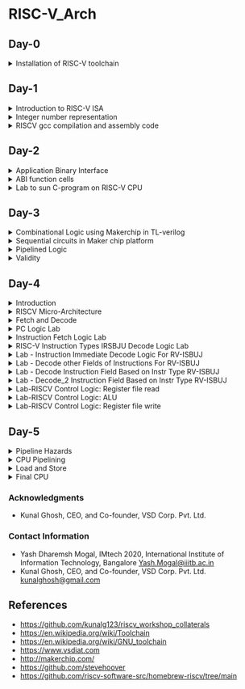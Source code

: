 # RISC-V_Arch

## Day-0
<details> 
<summary>Installation of RISC-V toolchain</summary>

<br />

**Follow below given steps to install RISC-V toolchain :**

<br />

```bash
git clone https://github.com/kunalg123/riscv_workshop_collaterals.git
cd riscv_workshop_collaterals
chmod +x run.sh
./run.sh

```

<br />

 Upon running it, if you get make error, ignore that and type the following commands :

<br />

 ```bash

cd ~/riscv_toolchain/iverilog/
git checkout --track -b v10-branch origin/v10-branch
git pull 
chmod 777 autoconf.sh 
./autoconf.sh 
./configure 
make
sudo make install

```

<br />

- To set the PATH variable in .bashrc

<br />

```bash
source .bashrc
gedit .bashrc
#Instead of **nsaisampath** put your **username**
export PATH="/home/nsaisampath/riscv_toolchain/riscv64-unknown-elf-gcc-8.3.0-2019.08.0-x86_64-linux-ubuntu14/bin:$PATH" #Type at last line # save and close the bashrc and type
source .bashrc

```

<br />

![Screenshot from 2023-08-20 12-13-48](https://github.com/Y09mogal/RISC-V_Arch/assets/79003694/a733c2e0-84c2-4bb9-9ba1-da228885ac68)

<br />

</details>

## Day-1
<details>
<summary> Introduction to RISC-V ISA </summary>

<br />

RISC-V (or Reduced Instruction Set Architecture Computer) is an open-source instruction set architecture (ISA) that is used to design custom processors for a wide range of end applications. The flow of this architecture is as follows: There is a system software block that consists of an operating system, a compiler, and an assembler, and the flow is as follows: Operating systems that handle IO activities, memory allocation, and low-level synthesis functions. The compiler transforms C, C++, and Java into instructions, which are subsequently assembled into binary data that hardware can understand. A diagram to understand the same is given below:

<br />

![intro-vsd-iat-riscv](https://github.com/Y09mogal/RISC-V_Arch/assets/79003694/63fe5715-3fa3-46c9-8f36-cbe91c5061f3)

<br />

</details>

<details>
<summary> Integer number representation </summary>
<br />
 
**64-bit unsigned number system**

<br />


A significant concept used in most computer science and digital systems is the 64-bit number system for unsigned numbers. It is an essential component of current computing architectures and is critical in representing and processing numerical data. This number system is based on the binary (base-2) numeral system, which employs only two symbols to represent all numbers, commonly 0 and 1. Each number in a 64-bit number system is made up of 64 binary digits, which are frequently referred to as "bits." The range of values that can be represented is determined by the number of bits. The range of potential values for an unsigned number on a 64-bit machine (RISC-V doubleword) is 0 to 2^64 - 1.

<br />

![64-bit-unsigned](https://github.com/Y09mogal/RISC-V_Arch/assets/79003694/f018541d-b55a-4081-8138-80da16435a29)

<br />

![Screenshot from 2023-08-21 02-07-00](https://github.com/Y09mogal/RISC-V_Arch/assets/79003694/b145dc60-e1a4-40e1-9be5-0dc914f5b613)

<br />

![img](https://github.com/Y09mogal/RISC-V_Arch/assets/79003694/43dc44b5-a1d4-44d4-81a5-fcafafd978e3)

<br />

**64-bit signed number system**

<br />

Another significant component that makes up computer science and digital systems is the 64-bit signed number system. It is a 64-bit unsigned number system extension that enables the representation of both positive and negative integers using binary digits. The leftmost bit (most significant bit) is utilized as the sign bit in this system, defining whether the integer is positive or negative. The remaining 63 bits represent the number's magnitude.

<br />

![64-bit-signed](https://github.com/Y09mogal/RISC-V_Arch/assets/79003694/760102cd-9a70-4110-a252-b4d8b48049d5)

<br />

</details>

<details>
<summary> RISCV gcc compilation and assembly code </summary>

<br />

Use the following command to compile the c code through riscv compiler:

<br />

```bash
riscv64-unknown-elf-gcc -O1 -mabi=lp64 -march=rv64i -o 1ton.o 1ton.c
```


<br />

![Screenshot from 2023-08-20 13-11-21](https://github.com/Y09mogal/RISC-V_Arch/assets/79003694/2d1d1300-d055-4bd7-b5f5-414a5cdc94cf)

<br />

![Screenshot from 2023-08-21 01-54-09](https://github.com/Y09mogal/RISC-V_Arch/assets/79003694/43e2ecd5-4496-4748-8cf3-6c8a66a4c33d)

<br />

![Screenshot from 2023-08-20 18-52-52](https://github.com/Y09mogal/RISC-V_Arch/assets/79003694/340a47d5-4a72-41ba-ab17-4779ce1c012e)

<br />

![Screenshot from 2023-08-20 19-06-26](https://github.com/Y09mogal/RISC-V_Arch/assets/79003694/b36a1cde-6d28-4c29-b12b-de864dce2182)

<br />

![Screenshot from 2023-08-20 19-08-21](https://github.com/Y09mogal/RISC-V_Arch/assets/79003694/9877d586-574e-4daa-8902-63f70a479e5c)

<br />


The given below command is used to observe the result:

<br />

```bash
riscv64-unknown-elf-objdump -d 1ton.o
```

<br />

Get the output file using the spike.  
The command to get the object output is given below:

<br />

```bash
spike pk 1ton.o
```

<br />


<br />

To debug the output, use the following command: 

<br />

```bash
spike -d pk 1ton.o
```

<>br /

Then, use the following command to observe file and memory locations :  

<br />

```bash
until pc 0 100b0
reg 0 a1
```

<br />

![Screenshot from 2023-08-21 01-50-52](https://github.com/Y09mogal/RISC-V_Arch/assets/79003694/28ea2f69-33f9-4294-b374-313e6e2360a5)

<br />

Below is the architecture

<br />

![arch-riscv](https://github.com/Y09mogal/RISC-V_Arch/assets/79003694/1b0427e6-cdb1-4d47-a757-db3d9075f136)

<br />

</details>

## Day-2
<details>
<summary> Application Binary Interface </summary>

<br />

**Introduction**

<br />

An Application Binary Interface (ABI) connects two binary program modules. Often, one of these modules is a library or an operating system facility, and the other is a user-run program. An ABI specifies how to access data structures or computational procedures in machine code, which is a low-level, hardware-dependent format. An API (Application Programming Interface), on the other hand, defines this access in source code, which is a relatively high-level, hardware-independent, and typically human-readable format. The calling convention, which governs how data is delivered as input to or read as output from computational procedures, is a frequent element of an ABI.

<br />

![ABI](https://github.com/Y09mogal/RISC-V_Arch/assets/79003694/711643c8-7dec-4e01-a0da-0dd33866812d)

<br />

<br />

![ABI-1](https://github.com/Y09mogal/RISC-V_Arch/assets/79003694/e4bdddf8-7619-4e6e-9877-4a6d9c3ea4d1)

<br />

Memory allocation for double words often entails reserving contiguous blocks of memory in a computer's RAM (Random Access Memory) to store data that is twice the size of a regular word, which on many computer architectures is often 32 bits or 4 bytes. Double words are usually 64 bits or 8 bytes long. This method is essential in computer programming because it enables the efficient storing and handling of larger data structures and numeric values, such as long integers or floating-point numbers with better precision. When allocating memory for double words, appropriate alignment is critical to guarantee that the memory addresses are consistent with the system's architecture, as misaligned memory access might result in performance penalties or even program crashes.

<br />

![ABI-2](https://github.com/Y09mogal/RISC-V_Arch/assets/79003694/df567f6a-7cd6-4b28-a9b7-cdb38e1daf23)

<br />

Single register load and store instructions can move a 32-bit word, a 16-bit halfword, or an 8-bit byte between memory and a register. Loads of bytes and halfwords can be zero or sign extended as they are loaded.

<br />

There are three basic addressing modes for load and store instructions:
- Offset
- Pre-indexed
- Post-indexed

<br />

An instantaneous offset or offset depending on a register is added or subtracted from a base register to create the address. Shift operations can also be used to scale register-based offsets. The result of the offset computation is updated in the base register in pre-indexed and post-indexed addressing modes.

<br />

![ABI-3](https://github.com/Y09mogal/RISC-V_Arch/assets/79003694/f74f0ba3-7e34-4a65-ae2f-8df350815896)

<br />

<br />

![ABI-4](https://github.com/Y09mogal/RISC-V_Arch/assets/79003694/0b21601d-2496-4602-994c-2ad745d58efe)

<br />

<br />

![ABI-5](https://github.com/Y09mogal/RISC-V_Arch/assets/79003694/d6cf8d94-186a-4a86-9670-dd6bacf2f97c)

<br />

</details>

<details>
<summary> ABI function cells </summary>

<br />

![Screenshot from 2023-08-21 02-46-42](https://github.com/Y09mogal/RISC-V_Arch/assets/79003694/559ab795-e535-4bd9-9c83-07d13843b8e5)

<br />

![Screenshot from 2023-08-21 02-46-13](https://github.com/Y09mogal/RISC-V_Arch/assets/79003694/d9eae506-a822-4982-b7b2-fb71a6d0d890)


<br />

Below is the custom file: 

<br />

![Screenshot from 2023-08-21 02-48-36](https://github.com/Y09mogal/RISC-V_Arch/assets/79003694/2c7239d0-839c-4caf-87df-033dd44cdc88)


<br />

Below is the objdump:

<br />

![Screenshot from 2023-08-21 02-51-35](https://github.com/Y09mogal/RISC-V_Arch/assets/79003694/ae3376ff-6b5d-4314-9b8e-68962c0b1e08)

<br />

Below is using spike command: 

<br />

![Screenshot from 2023-08-21 02-54-06](https://github.com/Y09mogal/RISC-V_Arch/assets/79003694/8a3cdfe7-2535-4dd2-81fa-622445bd77ba)


<br />


<br />

Below is the conclusion: 

<br />

![ABI-example](https://github.com/Y09mogal/RISC-V_Arch/assets/79003694/94900dff-bf8c-4ff2-b3b5-77ace399385a)

<br />

</details>

<details>
<summary>Lab to sun C-program on RISC-V CPU</summary>

<br />

![lab2-d2](https://github.com/Y09mogal/RISC-V_Arch/assets/79003694/fde75ef3-484b-4d26-87cf-ff5a600e0fdd)

<br />

We have RISCV CPU program code here, via which we send the HEX format file of a C program to see the output of the given code.


<br />

```bash
chmod 777 rv32im.sh
./rv32im.sh 
```

<br />

![Screenshot from 2023-08-22 19-11-39](https://github.com/Y09mogal/RISC-V_Arch/assets/79003694/4b5dca80-c9cb-4e6d-a6d6-f3ba346ba0d7)

<br />

![Screenshot from 2023-08-22 18-57-00](https://github.com/Y09mogal/RISC-V_Arch/assets/79003694/ee7a53fe-b4ed-4e2c-8afb-4cacb53d7703)

<br />

Input hex file to sent through verilog code:

<br />

**firmware.hex:**

<br />

![Screenshot from 2023-08-22 19-15-33](https://github.com/Y09mogal/RISC-V_Arch/assets/79003694/7e1b6007-1b61-48f1-b09a-b6e42f882387)

<br />

**firmware32.hex:**

<br />

![Screenshot from 2023-08-22 19-15-59](https://github.com/Y09mogal/RISC-V_Arch/assets/79003694/8d0073d5-3638-44c9-8f8b-aaad5f233baf)

<br />


 
</details>

## Day-3

<details>

<summary> Combinational Logic using Makerchip in TL-verilog </summary>

<br />

Makerchip platform is a cloud based web application that takes design input in form of TL-verilog code and provides logical diagram & waveform as output without any testbench provided externally.
This section describes about TL-verilog and Makerchip platform & its examples.

<br />

**Logic gates representation and their truth tables**

<br />

![lgr_tt](https://github.com/Y09mogal/RISC-V_Arch/assets/79003694/2530d328-b160-46b8-b1f3-bfd9d9cf410a)

<br />

**Example of Full Adder Circuit**

<br />

![fa_ckt](https://github.com/Y09mogal/RISC-V_Arch/assets/79003694/09770c88-e25d-4925-9593-e7d27d729799)

<br />

**Boolean Operators Representation**


<br />

![Bool_opr_Representation](https://github.com/Y09mogal/RISC-V_Arch/assets/79003694/b300789a-6286-4650-a6f3-575fc1fa3f60)

<br />


**Combinational Logic Examples in Makerchip IDE**

<br />

Adder:


<br />

![adder](https://github.com/Y09mogal/RISC-V_Arch/assets/79003694/ff03d332-b7bc-4c4a-af8d-1582fcbb3d68)

<br />


Multiplexer:


<br />

![mux](https://github.com/Y09mogal/RISC-V_Arch/assets/79003694/322f9d06-002a-4439-be53-9604063ac775)

<br />

Ripple Carry:

<br />

![ripple_carry_adder](https://github.com/Y09mogal/RISC-V_Arch/assets/79003694/d70fe5d4-de05-4a4e-bdeb-aec0c072609d)

<br />

 
</details>

<details>

<summary>Sequential circuits in Maker chip platform</summary>

<br />

**Free Counter**

<br />

![maker_chip_counter](https://github.com/Y09mogal/RISC-V_Arch/assets/79003694/6ad26aba-dcd4-4fc4-a658-d58600a58b20)

<br />


Here's a sequential calculator that remembers previous calculations for the next one.

<br />

![maker_chip_calc2](https://github.com/Y09mogal/RISC-V_Arch/assets/79003694/4fade9ce-57ec-4854-bfbf-08095fc8510a)

<br />


 
</details>

<details>

<summary>Pipelined Logic</summary>

<br />

We take pythagorean example from platform and execute it to understand its flow. We compile and observe the output on different windows as shown below.

<br />

![maker_chip_counter](https://github.com/Y09mogal/RISC-V_Arch/assets/79003694/e0c1659e-24a2-4ebd-812d-a8e274ecabd0)

<br />

Pipeline refers to executing in stages. We can divide entire calculation into several stages to have clock frequency unchanged. This is done in TL-verilog by putting @1, @2 before that stage instruction. 

<br />

![maker_chip_calc2](https://github.com/Y09mogal/RISC-V_Arch/assets/79003694/46ed35a3-29fa-4ab9-a694-7c0a226b6946)

<br />

Below is Counter and Calculator in pipeline:  

<br />

![Counter_Calc](https://github.com/Y09mogal/RISC-V_Arch/assets/79003694/cfbd9bc5-4c96-4992-a7b0-74bcc1373a77)

<br />

Below shown cyclic calculator diagram:  

<br />

![Cyclic_cCalc](https://github.com/Y09mogal/RISC-V_Arch/assets/79003694/2b251a13-457d-4d69-a2db-583d469c3af3)

<br />

Below is makerchip implementation of counter calculator:  

<br />

![CC](https://github.com/Y09mogal/RISC-V_Arch/assets/79003694/06d8fe68-44d8-4825-b6d7-cbe835a15ad6)

<br />

Below is makerchip implementation of two cycle calculator: 

<br />

![2cycle_calc](https://github.com/Y09mogal/RISC-V_Arch/assets/79003694/9f464797-ca46-44cf-8d18-dddec9e79231)

<br />
 
</details>

<details>

<summary>Validity</summary>

<br />

**Validity**

<br />

Validity is a feature unique to TL-verilog that is not found in other RTL languages. In TL-verilog, debugging is easier, error checking is better, and clock gatig is automated. If there are numerous stages of calculation, we use validity to signal which valid output is available for the next series of computations.

<br />

**Clock gating**

<br />

Clock consumes more power in most circuits since it is created continually by the clock generator circuit. Clock gating prevents clock signals from being toggled. To perform clock gating, we apply the condition of validity.

<br />

**Distance Calculator**

<br />

Here we use pythagoras theorem to calculate distance between two points through a given path as shown.

<br />

![maker_chip_distance_calc](https://github.com/Y09mogal/RISC-V_Arch/assets/79003694/a16a2ae9-5c9e-4fbc-90eb-d716d035721a)

<br />

**Calculator with single value memory Lab**

<br />

Here we modify and design previous calculator to have single value memory and recall use for successive computations.

<br />

![maker_chip_single_mem_calc](https://github.com/Y09mogal/RISC-V_Arch/assets/79003694/b0949560-76a4-41a2-ac74-ff1d411e0c2b)

<br />

 
</details>

## Day-4

<details>

<summary>Introduction</summary>

<br />

The functional specification of a processor is referred to  the term architecture. It represents the capabilities that the programme can rely on from the hardware. Architecture does not describe how a processor is constructed. It describes what a processor is capable of. Micro-architecture, on the other hand, describes the construction and design of a processor. The number and size of caches, instruction cycle counts, pipeline length, and other parameters are defined by microarchitecture.

<br />

**Micro-Architecture**

<br />

![ma1](https://github.com/Y09mogal/RISC-V_Arch/assets/79003694/5d41b32f-5b90-4377-907d-294da360a6e6)

<br />

![ma11](https://github.com/Y09mogal/RISC-V_Arch/assets/79003694/e8c4d266-597f-4f51-b112-e55920a24199)

<br />

Makerchip implementation of the same is shown as below:

<br />

![makerchip_ma](https://github.com/Y09mogal/RISC-V_Arch/assets/79003694/3d44d74b-df01-47f4-90a6-557b33e079e1)

<br />


 
</details>

<details>
 
<summary>RISCV Micro-Architecture</summary>

<br />

### Simple RISCV Micro-architecture

Here,we implement the following basic blocks:

-Program Counter (PC)
-Imem-Rd ( Instruction Memory)
-Instruction Decoder
-Register File Read
-Arithmatic Logic Unit (ALU)
-Register File Write
-Branch


<br />

![maker_chip_micro_arch](https://github.com/Y09mogal/RISC-V_Arch/assets/79003694/0b78e14f-f773-426d-ac10-34c3e5a83b77)

<br />

### Next PC lab

Program counter stores address of next instruction.
```
$pc[31:0] = $reset ? 32'b0 : >>1$pc + 32'd4;
```

<br />

![maker_chip_next_pc](https://github.com/Y09mogal/RISC-V_Arch/assets/79003694/9e04c6ab-9c0a-4122-b584-1e19c3178ae4)

<br />


### Fetch lab
This reads instruction according to address stored in PC.

```
cpu
      @0
         $reset = *reset;
         $pc[31:0] = $reset ? 32'b0 : >>1$pc + 32'd4;
      @1 
         $imem_rd_addr[M4_IMEM_INDEX_CNT-1:0] = $pc[M4_IMEM_INDEX_CNT+1:2];
         $imem_rd_en = !$reset;
         $instr[31:0] = $imem_rd_data[31:0];
         
      ?$imem_rd_en
         @1
            $imem_rd_data[31:0] = /imem[$imem_rd_addr]$instr; 



      // Note: Because of the magic we are using for visualisation, if visualisation is enabled below,
      //       be sure to avoid having unassigned signals (which you might be using for random inputs)
      //       other than those specifically expected in the labs. You'll get strange errors for these.

   
   // Assert these to end simulation (before Makerchip cycle limit).
   *passed = *cyc_cnt > 40;
   *failed = 1'b0;
   
   // Macro instantiations for:
   //  o instruction memory
   //  o register file
   //  o data memory
   //  o CPU visualization
   |cpu
      m4+imem(@1)    // Args: (read stage)
      //m4+rf(@1, @1)  // Args: (read stage, write stage) - if equal, no register bypass is required
      //m4+dmem(@4)    // Args: (read/write stage)
      //m4+myth_fpga(@0)  // Uncomment to run on fpga

   m4+cpu_viz(@4)
```


<br />

![maker_chip_fetch](https://github.com/Y09mogal/RISC-V_Arch/assets/79003694/51f3dd9f-e110-40ee-a544-28c696abd0db)

<br />

### Decode
We decode instruction fetched from memory.
```
|cpu
      @0
         $reset = *reset;
         $pc[31:0] = $reset ? 32'b0 : >>1$pc + 32'd4;
      @1 
         $imem_rd_addr[M4_IMEM_INDEX_CNT-1:0] = $pc[M4_IMEM_INDEX_CNT+1:2];
         $imem_rd_en = !$reset;
         $instr[31:0] = $imem_rd_data[31:0];
         
      ?$imem_rd_en
         @1
            $imem_rd_data[31:0] = /imem[$imem_rd_addr]$instr; 
            
      @1
         $is_u_instr = $instr[6:2] ==? 5'b0x101;
         
         $is_s_instr = $instr[6:2] ==? 5'b0100x;
         
         $is_r_instr = $instr[6:2] ==? 5'b01011 ||
                       $instr[6:2] ==? 5'b011x0 ||
                       $instr[6:2] ==? 5'b10100;
         
         $is_j_instr = $instr[6:2] ==? 5'b11011;
         
         $is_i_instr = $instr[6:2] ==? 5'b0000x ||
                       $instr[6:2] ==? 5'b001x0 ||
                       $instr[6:2] ==? 5'b11001;
         
         $is_b_instr = $instr[6:2] ==? 5'b11000;
         
         
         $imm[31:0] = $is_i_instr ? {{21{$instr[31]}}, $instr[30:20]} :
                      $is_s_instr ? {{21{$instr[31]}}, $instr[30:25], $instr[11:7]} :
                      $is_b_instr ? {{20{$instr[31]}}, $instr[7], $instr[30:25], $instr[11:8], 1'b0} :
                      $is_u_instr ? {$instr[31:12], 12'b0} :
                      $is_j_instr ? {{12{$instr[31]}}, $instr[19:12], $instr[20], $instr[30:21], 1'b0} :
                                    32'b0;
         
         
         $rs2[4:0] = $instr[24:20];
         $rs1[4:0] = $instr[19:15];
         $rd[4:0]  = $instr[11:7];
         $opcode[6:0] = $instr[6:0];
         $func7[6:0] = $instr[31:25];
         $func3[2:0] = $instr[14:12];


      // Note: Because of the magic we are using for visualisation, if visualisation is enabled below,
      //       be sure to avoid having unassigned signals (which you might be using for random inputs)
      //       other than those specifically expected in the labs. You'll get strange errors for these.

   
   // Assert these to end simulation (before Makerchip cycle limit).
   *passed = *cyc_cnt > 40;
   *failed = 1'b0;
   
   // Macro instantiations for:
   //  o instruction memory
   //  o register file
   //  o data memory
   //  o CPU visualization
   |cpu
      m4+imem(@1)    // Args: (read stage)
      //m4+rf(@1, @1)  // Args: (read stage, write stage) - if equal, no register bypass is required
      //m4+dmem(@4)    // Args: (read/write stage)
      //m4+myth_fpga(@0)  // Uncomment to run on fpga

   m4+cpu_viz(@4) 
```


<br />

![maker_chip_decode](https://github.com/Y09mogal/RISC-V_Arch/assets/79003694/83c82594-b817-488a-af13-35ed218d94cb)

<br />

 
</details>

<details>

<summary>Fetch and Decode</summary>

<br />

The design of a processor is built on three fundamental steps: fetch, decode, and execute and  we will construct a RISC-V CPU core, the block diagram for which is shown below:

<br />

![d4-p1](https://github.com/Y09mogal/RISC-V_Arch/assets/79003694/33a28291-4709-4ff3-8dad-defb34ea83ed)

<br />

**Template for running Viz**

<br />

```bash
\m4_TLV_version 1d: tl-x.org
\SV
   // This code can be found in: https://github.com/stevehoover/RISC-V_MYTH_Workshop
   
   m4_include_lib(['https://raw.githubusercontent.com/BalaDhinesh/RISC-V_MYTH_Workshop/master/tlv_lib/risc-v_shell_lib.tlv'])

\SV
   m4_makerchip_module   // (Expanded in Nav-TLV pane.)
\TLV

   // /====================\
   // | Sum 1 to 9 Program |
   // \====================/
   //
   // Program for MYTH Workshop to test RV32I
   // Add 1,2,3,...,9 (in that order).
   //
   // Regs:
   //  r10 (a0): In: 0, Out: final sum
   //  r12 (a2): 10
   //  r13 (a3): 1..10
   //  r14 (a4): Sum
   // 
   // External to function:
   m4_asm(ADD, r10, r0, r0)             // Initialize r10 (a0) to 0.
   // Function:
   m4_asm(ADD, r14, r10, r0)            // Initialize sum register a4 with 0x0
   m4_asm(ADDI, r12, r10, 1010)         // Store count of 10 in register a2.
   m4_asm(ADD, r13, r10, r0)            // Initialize intermediate sum register a3 with 0
   // Loop:
   m4_asm(ADD, r14, r13, r14)           // Incremental addition
   m4_asm(ADDI, r13, r13, 1)            // Increment intermediate register by 1
   m4_asm(BLT, r13, r12, 1111111111000) // If a3 is less than a2, branch to label named <loop>
   m4_asm(ADD, r10, r14, r0)            // Store final result to register a0 so that it can be read by main program
   
   // Optional:
   // m4_asm(JAL, r7, 00000000000000000000) // Done. Jump to itself (infinite loop). (Up to 20-bit signed immediate plus implicit 0 bit (unlike JALR) provides byte address; last immediate bit should also be 0)
   m4_define_hier(['M4_IMEM'], M4_NUM_INSTRS)

   |cpu
      @0
         $reset = *reset;



      // YOUR CODE HERE
      // ...

      // Note: Because of the magic we are using for visualisation, if visualisation is enabled below,
      //       be sure to avoid having unassigned signals (which you might be using for random inputs)
      //       other than those specifically expected in the labs. You'll get strange errors for these.

   
   // Assert these to end simulation (before Makerchip cycle limit).
   *passed = *cyc_cnt > 40;
   *failed = 1'b0;
   
   // Macro instantiations for:
   //  o instruction memory
   //  o register file
   //  o data memory
   //  o CPU visualization
   |cpu
      //m4+imem(@1)    // Args: (read stage)
      //m4+rf(@1, @1)  // Args: (read stage, write stage) - if equal, no register bypass is required
      //m4+dmem(@4)    // Args: (read/write stage)
      //m4+myth_fpga(@0)  // Uncomment to run on fpga

   //m4+cpu_viz(@4)    // For visualisation, argument should be at least equal to the last stage of CPU logic. @4 would work for all labs.
\SV
   endmodule
```

<br />

 
</details>

<details>

<summary>PC Logic Lab</summary>

<br />

A crucial part of a computer's central processing unit (CPU) is the programme counter (PC), which maintains track of the address of the subsequent instruction to be retrieved and executed. As instructions are fetched and executed in a programme, the PC logic oversees the updating of the programme counter.

<br />

**Incrementing the PC**

<br />

The PC must be modified to point to the address of the subsequent instruction after the previous instruction has been fetched. The most frequent method is to multiply the instruction size by the PC. Because instructions in many architectures have a limited size, such as 32 bits, the PC is incremented by 4 after each instruction fetch.

<br />

![d4l1](https://github.com/Y09mogal/RISC-V_Arch/assets/79003694/9e993855-bebc-4db5-90fe-f64f0528cc6d)

<br />

```bash
|cpu
      @0
         $reset = *reset;
         
         $pc[31:0] = >>1$reset ? '0 : >>1$pc + 32'd4;
```

<br />

![d4l11](https://github.com/Y09mogal/RISC-V_Arch/assets/79003694/0dbbb1c0-39a6-4671-8477-b86f039a6b57)

<br />

 
</details>

<details>

<summary>Instruction Fetch Logic Lab</summary>

<br />

![d4l2](https://github.com/Y09mogal/RISC-V_Arch/assets/79003694/5e99accb-4f3d-4218-bcd6-cccf9a80def3)

<br />

```bash
|cpu
      @0
         $reset = *reset;
         
         $pc[31:0] = >>1$reset ? '0 : >>1$pc + 32'd4; 

      // Note: Because of the magic we are using for visualisation, if visualisation is enabled below,
      //       be sure to avoid having unassigned signals (which you might be using for random inputs)
      //       other than those specifically expected in the labs. You'll get strange errors for these.

   
   // Assert these to end simulation (before Makerchip cycle limit).
   *passed = *cyc_cnt > 40;
   *failed = 1'b0;
   
   // Macro instantiations for:
   //  o instruction memory
   //  o register file
   //  o data memory
   //  o CPU visualization
   |cpu
      m4+imem(@1)    // Args: (read stage)
      //m4+rf(@1, @1)  // Args: (read stage, write stage) - if equal, no register bypass is required
      //m4+dmem(@4)    // Args: (read/write stage)
      //m4+myth_fpga(@0)  // Uncomment to run on fpga

   m4+cpu_viz(@4)    // For visualisation, argument should be at least equal to the last stage of CPU logic. @4 would work for all labs.
\SV
   endmodule
```

<br />

![d4l21](https://github.com/Y09mogal/RISC-V_Arch/assets/79003694/14eeb93b-c4e1-442b-9347-2abf5e974595)

<br />

The following warning will be found in the log:

<br />

```bash
WARNING(1) (UNUSED-SIG): File 'top.tlv' Line 61 (char 16)
			-> instantiated: '/raw.githubusercontent.com/BalaDhinesh/RISCVMYTHWorkshop/master/tlvlib/riscvshelllib.tlv':32, which
	resulted in 'top.m4':74(ch16):
	+---------------vvvvvvvvvvvvvvvvvvv-------
	>               $imem_rd_data[31:0] = /imem[$imem_rd_addr]$instr;
	+---------------^^^^^^^^^^^^^^^^^^^-------
	Signal |cpu$imem_rd_data is assigned but never used.
```

<br />

![d4l22](https://github.com/Y09mogal/RISC-V_Arch/assets/79003694/282e652b-c54f-4c07-8353-ef3c68b5deb9)

<br />

```bash
|cpu
      @0
         $reset = *reset;
         //pc
         $pc[31:0] = >>1$reset ? 32'b0 : >>1$pc + 32'd4;
      @1   
         $imem_rd_addr[M4_IMEM_INDEX_CNT-1:0] = $pc[M4_IMEM_INDEX_CNT+1:2];
         $imem_rd_en = !$reset;   
         $instr[31:0] = $imem_rd_data[31:0];
         
      ?$imem_rd_en
         @1
            $imem_rd_data[31:0] = /imem[$imem_rd_addr]$instr;   

      // Note: Because of the magic we are using for visualisation, if visualisation is enabled below,
      //       be sure to avoid having unassigned signals (which you might be using for random inputs)
      //       other than those specifically expected in the labs. You'll get strange errors for these.

   
   // Assert these to end simulation (before Makerchip cycle limit).
   *passed = *cyc_cnt > 40;
   *failed = 1'b0;
   
   // Macro instantiations for:
   //  o instruction memory
   //  o register file
   //  o data memory
   //  o CPU visualization
   |cpu
      m4+imem(@1)    // Args: (read stage)
      //m4+rf(@1, @1)  // Args: (read stage, write stage) - if equal, no register bypass is required
      //m4+dmem(@4)    // Args: (read/write stage)
      //m4+myth_fpga(@0)  // Uncomment to run on fpga

   m4+cpu_viz(@4)    // For visualisation, argument should be at least equal to the last stage of CPU logic. @4 would work for all labs.
\SV
  endmodule
```

<br />

![d4l23](https://github.com/Y09mogal/RISC-V_Arch/assets/79003694/d0d5da0f-22de-45e6-9cda-0fa584415ff6)

<br />

![d4l24](https://github.com/Y09mogal/RISC-V_Arch/assets/79003694/99fe1e98-e965-4d41-9db0-992b43b3f7e6)

<br />

 
</details>


<details>

<summary>RISC-V Instruction Types IRSBJU Decode Logic
 Lab</summary>

<br />

Instruction decoding is the process of deciphering the bits of an instruction read from memory to discover the operation that the instruction is expected to perform in computer architecture. Different sorts of instructions have different formats and meanings, so the decoding method varies appropriately. I'll give a general overview of typical instruction types and their decoding below:

<br />

1. **R-Type (Register-Type) Instructions:**
   R-Type instructions operate on data stored in registers. They usually involve arithmetic, logical, or shift operations.
   
   Format: 
   ```
   opcode | rd | funct3 | rs1 | rs2 | funct7
   ```
   
   - `opcode`: Operation code.
   - `rd`: Destination register.
   - `funct3`: Function code specifying the operation.
   - `rs1`: Source register 1.
   - `rs2`: Source register 2.
   - `funct7`: Additional function code (used for certain instructions).

2. **I-Type (Immediate-Type) Instructions:**
   I-Type instructions perform operations with an immediate value (constant) and a register.
   
   Format:
   ```
   opcode | rd | funct3 | rs1 | imm[11:0]
   ```
   
   - `opcode`: Operation code.
   - `rd`: Destination register.
   - `funct3`: Function code specifying the operation.
   - `rs1`: Source register.
   - `imm[11:0]`: 12-bit immediate value.

3. **S-Type (Store-Type) Instructions:**
   S-Type instructions store data from a register into memory.
   
   Format:
   ```
   opcode | imm[11:5] | rs2 | rs1 | funct3 | imm[4:0]
   ```
   
   - `opcode`: Operation code.
   - `imm[11:5]`: Upper immediate bits.
   - `rs2`: Source register 2.
   - `rs1`: Source register 1.
   - `funct3`: Function code specifying the operation.
   - `imm[4:0]`: Lower immediate bits.

4. **B-Type (Branch-Type) Instructions:**
   B-Type instructions perform conditional branches based on comparisons.
   
   Format:
   ```
   opcode | imm[12] | imm[10:5] | rs2 | rs1 | funct3 | imm[4:1] | imm[11] | imm[0]
   ```
   
   - `opcode`: Operation code.
   - `imm[12]`: Upper immediate bit.
   - `imm[10:5]`: Immediate bits for offset calculation.
   - `rs2`: Source register 2.
   - `rs1`: Source register 1.
   - `funct3`: Function code specifying the operation.
   - `imm[4:1]`: Immediate bits for offset calculation.
   - `imm[11]`: Immediate bit.
   - `imm[0]`: Immediate bit.

5. **U-Type (Upper Immediate-Type) Instructions:**
   U-Type instructions load a constant into a register.
   
   Format:
   ```
   opcode | rd | imm[31:12]
   ```
   
   - `opcode`: Operation code.
   - `rd`: Destination register.
   - `imm[31:12]`: 20-bit immediate value.

6. **J-Type (Jump-Type) Instructions:**
   J-Type instructions perform unconditional jumps.
   
   Format:
   ```
   opcode | rd | imm[20] | imm[10:1] | imm[11] | imm[19:12]
   ```
   
   - `opcode`: Operation code.
   - `rd`: Destination register.
   - `imm[20]`: Immediate bit.
   - `imm[10:1]`: Immediate bits for offset calculation.
   - `imm[11]`: Immediate bit.
   - `imm[19:12]`: Immediate bits for offset calculation.

<br />

Many RISC architectures, notably RISC-V, use these as the primary instruction types. When an instruction is read from memory, the instruction decoder uses the opcode and other data to determine the instruction type and operands. The CPU can then use the decoded values to perform the relevant operation based on the instruction type. Remember that this is a high-level overview, and specifics may differ depending on the architecture and implementation details.

<br />

![d4l3](https://github.com/Y09mogal/RISC-V_Arch/assets/79003694/b2a044cc-799a-4ee8-8312-13e531174203)

<br />

![d4l31](https://github.com/Y09mogal/RISC-V_Arch/assets/79003694/9fb94d44-f867-43dc-ac28-62eb80eb193f)

<br />

```bash
|cpu
      @0
         $reset = *reset;
      @1
         $is_i_instr = $instr[6:2] ==? 5'b0000x ||
                       $instr[6:2] ==? 5'b001x0 ||
                       $instr[6:2] ==? 5'b11001 ;
                       
         $is_r_instr = $instr[6:2] ==? 5'b01011 ||
                       $instr[6:2] ==? 5'b011x0 ||
                       $instr[6:2] ==? 5'b10100 ; 
                       
         $is_s_instr = $instr[6:2] ==? 5'b0100x ;
         
         $is_u_instr = $instr[6:2] ==? 5'b0x101 ;
         
         $is_b_instr = $instr[6:2] ==? 5'b11000 ;
         
         $is_j_instr = $instr[6:2] ==? 5'b11011 ;
                                     
      // YOUR CODE HERE
      // ...

      // Note: Because of the magic we are using for visualisation, if visualisation is enabled below,
      //       be sure to avoid having unassigned signals (which you might be using for random inputs)
      //       other than those specifically expected in the labs. You'll get strange errors for these.

   
   // Assert these to end simulation (before Makerchip cycle limit).
   *passed = *cyc_cnt > 40;
   *failed = 1'b0;
   
   // Macro instantiations for:
   //  o instruction memory
   //  o register file
   //  o data memory
   //  o CPU visualization
   |cpu
      m4+imem(@1)    // Args: (read stage)
      //m4+rf(@1, @1)  // Args: (read stage, write stage) - if equal, no register bypass is required
      //m4+dmem(@4)    // Args: (read/write stage)
      //m4+myth_fpga(@0)  // Uncomment to run on fpga

   m4+cpu_viz(@4)    // For visualisation, argument should be at least equal to the last stage of CPU logic. @4 would work for all labs.
\SV
   endmodule
```

<br />

![d4l32](https://github.com/Y09mogal/RISC-V_Arch/assets/79003694/b9abe6ba-0c0c-4622-863d-12a7bae8d986)

<br />

![d4l33](https://github.com/Y09mogal/RISC-V_Arch/assets/79003694/d34c051b-01cd-4baa-9789-f2045c007cfa)

<br />

 
</details>

<details>

<summary>Lab - Instruction Immediate Decode Logic For RV-ISBUJ</summary>

<br />

![d4l4](https://github.com/Y09mogal/RISC-V_Arch/assets/79003694/2a2ed0d4-dd8d-4a83-af4f-2fdfad98637e)

<br />

```bash
//immediate instr
         $imm[31:0] = $is_i_instr ? { {21{$instr[31]}}, $instr[30:20] } :
                      $is_s_instr ? { {21{$instr[31]}}, $instr[30:25], $instr[11:8], $instr[7] } :
                      $is_b_instr ? { {19{$instr[31]}}, {2{$instr[7]}}, $instr[30:25], $instr[11:8], 0 } :
                      $is_u_instr ? { $instr[31], $instr[30:20], $instr[19:12], 0 } :
                         $is_j_instr ? { {21{$instr[31]}}, $instr[19:12], {2{$instr[20]}}, $instr[30:25], $instr[24:21], 0 } :
                         32'b0;
```

<br />

![d4l41](https://github.com/Y09mogal/RISC-V_Arch/assets/79003694/aabbc03c-a530-4f8c-8506-ab40921e2e50)

<br />

![d4l42](https://github.com/Y09mogal/RISC-V_Arch/assets/79003694/d789d656-d4ca-4cae-b360-0f9d21f33a03)

<br />

 

 
</details>

<details>

<summary>Lab - Decode other Fields of Instructions For RV-ISBUJ</summary>

<br />

![d4l5](https://github.com/Y09mogal/RISC-V_Arch/assets/79003694/cb633929-5f83-4009-9ac7-a1176e9a0612)

<br />

```bash
//extracting other instruction fields
         $rs2 = $instr[24:20];
         $rs1 = $instr[19:15];
         $rd = $instr[11:7];
         $opcode = $instr[6:0];
         $funct3 = $instr[12:14];
         $funct7 = $instr[25:30];

```

<br />

![d4l51](https://github.com/Y09mogal/RISC-V_Arch/assets/79003694/8dea0217-6ade-40f4-8796-8a401a6cbe24)

<br />

![d4l52](https://github.com/Y09mogal/RISC-V_Arch/assets/79003694/4ccb58b8-b120-4ebb-813a-b940d06ba5e0)

<br />

 
</details>

<details>

<summary>Lab - Decode Instruction Field Based on Instr Type RV-ISBUJ</summary>

<br />

![d4l6](https://github.com/Y09mogal/RISC-V_Arch/assets/79003694/f3fe136d-74f6-4a8c-8ae0-1c62a6a2858b)

<br />

```bash

//instruction field code
         
         $rs2_valid = $is_r_instr || $is_s_instr || $is_b_instr;
         ?$rs2_valid
            $rs2[4:0] = $instr[24:20];
         $rs1_valid = $is_r_instr || $is_s_instr || $is_b_instr || $is_i_instr;
         ?$rs1_valid
            $rs1[4:0] = $instr[19:15];
         $rd_valid = $is_r_instr || $is_i_instr || $is_u_instr || $is_j_instr;
         ?$rd_valid
            $rd[4:0] = $instr[11:7];
         $funct3_valid = $is_r_instr || $is_s_instr || $is_b_instr || $is_i_instr;
         ?$funct3_valid
            $funct3[2:0] = $instr[14:12];
         $funct7_valid = $is_r_instr; 
         ?$funct7_valid
            $funct7[5:0] = $instr[25:31];
         $opcode_valid = $is_r_instr || $is_i_instr || $is_u_instr || $is_j_instr || $is_s_instr || $is_b_instr;
         ?$opcode_valid
            $opcode[4:0] = $instr[11:7];


```

<br />

![d4l61](https://github.com/Y09mogal/RISC-V_Arch/assets/79003694/34b17513-ef43-4afe-aee8-8e4a987a0fa6)

<br />

![d4l62](https://github.com/Y09mogal/RISC-V_Arch/assets/79003694/2019036a-3508-4af1-99d8-4b7d24de8153)

<br />

 
 
</details>

<details>

<summary>Lab - Decode_2 Instruction Field Based on Instr Type RV-ISBUJ</summary>

<br />

**Pipeline structure:**

<br />

![d4l7](https://github.com/Y09mogal/RISC-V_Arch/assets/79003694/56e9e6cb-7e8d-4a39-97da-71c2fb2be374)

<br />

<br />

**Makerchip Implementation:**

<br />

![d4l71](https://github.com/Y09mogal/RISC-V_Arch/assets/79003694/9a2ca35b-2275-4453-af9f-6da1114a7882)

<br />
 
</details>


<details>

<summary>Lab-RISCV Control Logic: Register file read</summary>

<br />

**Pipeline structure:**

<br />

![d4ll1](https://github.com/Y09mogal/RISC-V_Arch/assets/79003694/38690ec8-6c50-4681-96ce-f69136012e0e)

<br />

<br />

**Makerchip Implementation:**

<br />

![d4ll12](https://github.com/Y09mogal/RISC-V_Arch/assets/79003694/78efebb1-52a5-4fef-a9ad-73981e461782)

<br />
 
</details>


<details>

<summary>Lab-RISCV Control Logic: ALU</summary>

<br />

**Pipeline structure:**

<br />

![d4ll2](https://github.com/Y09mogal/RISC-V_Arch/assets/79003694/330046d1-e01b-4360-bd3f-03020f94a8c7)

<br />

<br />

**Makerchip Implementation:**

<br />

![d4ll21](https://github.com/Y09mogal/RISC-V_Arch/assets/79003694/e8cb073e-325e-4903-b681-cac7b5dc402a)

<br />
 
</details>



<details>

<summary>Lab-RISCV Control Logic: Register file write</summary>

<br />

**Pipeline structure:**

<br />

![d4ll3](https://github.com/Y09mogal/RISC-V_Arch/assets/79003694/2e401d6a-27af-459e-bc28-79139921c9d6)

<br />

<br />

**Makerchip Implementation:**

<br />

![d4ll31](https://github.com/Y09mogal/RISC-V_Arch/assets/79003694/62665453-0a37-4539-a5e5-20619fee4167)

<br />
 
</details>


## Day-5

<details>
	
<summary>Pipeline Hazards</summary>

<br />
  
**Control Flow Hazards:**
Control flow hazards occur when the execution of instructions is affected by changes in the program's control flow, such as branches or jumps. These hazards can lead to incorrect instruction execution and can slow down the pipeline. There are three main types of control flow hazards:

- Branch Hazards: These occur when a pipeline encounters a branch instruction that changes the program counter (PC) before the previous instructions have completed their execution. This can lead to wasted work if the pipeline has already started executing instructions following the branch that will not be needed.

- Control Hazards: Control hazards refer to situations where the pipeline has to stall or insert "bubble" stages in order to resolve the branch instruction. This happens when the outcome of a branch is not yet known, and subsequent instructions that depend on the branch outcome cannot proceed until the branch is resolved.

- Jump Hazards: Similar to branch hazards, jump hazards occur when a jump instruction changes the program counter before instructions following the jump have completed. This can also lead to wasted work and inefficient pipeline utilization.

<br />

**Read-After-Write (RAW) Hazards:**
Read-after-write hazards occur when an instruction depends on the result of a previous instruction that writes to a register or memory location. These hazards can lead to incorrect results if not handled properly. There are three possible scenarios in RAW hazards:

- True Dependency (RAW): An instruction depends on the result of a previous instruction that writes to the same location. For example, if instruction B reads a value produced by instruction A, and instruction A has not yet completed execution, a hazard exists.

- Anti-Dependency (WAR): An instruction depends on a value that a subsequent instruction is going to write. For example, if instruction A writes to a register and then instruction B reads from the same register, instruction B might read the wrong value if it's executed before A's write.

- Output Dependency (WAW): Two instructions are trying to write to the same location, and the order of their execution affects the final result. This can lead to incorrect results if not properly managed.

<br />

**Waterfall Diagram depicting the same:**

<br />

![d5-hazards_waterfall_diagram](https://github.com/Y09mogal/RISC-V_Arch/assets/79003694/0aa49a45-661d-4f63-b754-1d87f0bf79e4)

<br />

</details>



<details>

<summary>CPU Pipelining</summary>

<br />

Given below waterfall diagram depicts the CPU pipelining:

<br />

![d5-p1](https://github.com/Y09mogal/RISC-V_Arch/assets/79003694/567267a5-5ee2-4f75-9f5b-e2c087a1519e)

<br />

Code for the same is given below:

<br />

```bash
\m4_TLV_version 1d: tl-x.org
\SV
   // This code can be found in: https://github.com/stevehoover/RISC-V_MYTH_Workshop
   
   m4_include_lib(['https://raw.githubusercontent.com/BalaDhinesh/RISC-V_MYTH_Workshop/master/tlv_lib/risc-v_shell_lib.tlv'])

\SV
   m4_makerchip_module   // (Expanded in Nav-TLV pane.)
\TLV
 m4_asm(ADD, r10, r0, r0)             // Initialize r10 (a0) to 0.
   // Function:
   m4_asm(ADD, r14, r10, r0)            // Initialize sum register a4 with 0x0
   m4_asm(ADDI, r12, r10, 1010)         // Store count of 10 in register a2.
   m4_asm(ADD, r13, r10, r0)            // Initialize intermediate sum register a3 with 0
   // Loop:
   m4_asm(ADD, r14, r13, r14)           // Incremental addition
   m4_asm(ADDI, r13, r13, 1)            // Increment intermediate register by 1
   m4_asm(BLT, r13, r12, 1111111111000) // If a3 is less than a2, branch to label named <loop>
   m4_asm(ADD, r10, r14, r0)            // Store final result to register a0 so that it can be read by main program
   
   // Optional:
   // m4_asm(JAL, r7, 00000000000000000000) // Done. Jump to itself (infinite loop). (Up to 20-bit signed immediate plus implicit 0 bit (unlike JALR) provides byte address; last immediate bit should also be 0)
   m4_define_hier(['M4_IMEM'], M4_NUM_INSTRS)

   |cpu
      @0
         $reset = *reset;
      
      //Fetch
         // Next PC
         $pc[31:0] = (>>1$reset) ? '0 : 
                     (>>3$taken_br) ? >>3$br_tgt_pc : >>1$inc_pc;
         
         $imem_rd_en = !$reset;
         $imem_rd_addr[31:0] = $pc[M4_IMEM_INDEX_CNT+1:2];
         
      @1         
         $instr[31:0] = $imem_rd_data[31:0];
         $inc_pc[31:0] = $pc + 32'd4;  
      // Decode   
         $is_i_instr = $instr[6:2] ==? 5'b0000x ||
                       $instr[6:2] ==? 5'b001x0 ||
                       $instr[6:2] == 5'b11001;
         $is_r_instr = $instr[6:2] ==? 5'b01011 ||
                       $instr[6:2] ==? 5'b10100 ||
                       $instr[6:2] ==? 5'b0110x;                       
         $is_b_instr = $instr[6:2] == 5'b11000;
         $is_u_instr = $instr[6:2] == 5'b0x101;
         $is_s_instr = $instr[6:2] == 5'b0100x;
         $is_j_instr = $instr[6:2] == 5'b11011;
         
         $imm[31:0] = $is_i_instr ? { {21{$instr[31]}} , $instr[30:20] } :
                      $is_s_instr ? { {21{$instr[31]}} , $instr[30:25] , $instr[11:8] , $instr[7] } :
                      $is_b_instr ? { {20{$instr[31]}} , $instr[7] , $instr[30:25] , $instr[11:8] , 1'b0} :
                      $is_u_instr ? { $instr[31:12] , 12'b0} : 
                      $is_j_instr ? { {12{$instr[31]}} , $instr[19:12] , $instr[20] , $instr[30:21] , 1'b0} : 32'b0;
         
         $rs2_valid = $is_r_instr || $is_s_instr || $is_b_instr;
         $rs1_valid = $is_r_instr || $is_s_instr || $is_b_instr || $is_i_instr;
         $rd_valid = $is_r_instr || $is_i_instr || $is_u_instr || $is_j_instr;
         $funct3_valid = $is_r_instr || $is_s_instr || $is_b_instr || $is_i_instr;
         $funct7_valid = $is_r_instr;
         
         ?$rs2_valid
            $rs2[4:0] = $instr[24:20];
         ?$rs1_valid
            $rs1[4:0] = $instr[19:15];
         ?$rd_valid
            $rd[4:0] = $instr[11:7];
         ?$funct3_valid
            $funct3[2:0] = $instr[14:12];
         ?$funct7_valid
            $funct7[6:0] = $instr[31:25];
            
         $opcode[6:0] = $instr[6:0];
         
         $dec_bits[10:0] = {$funct7[5],$funct3,$opcode};
         
         // Branch Instruction
         $is_beq = $dec_bits ==? 11'bx_000_1100011;
         $is_bne = $dec_bits ==? 11'bx_001_1100011;
         $is_blt = $dec_bits ==? 11'bx_100_1100011;
         $is_bge = $dec_bits ==? 11'bx_101_1100011;
         $is_bltu = $dec_bits ==? 11'bx_110_1100011;
         $is_bgeu = $dec_bits ==? 11'bx_111_1100011;
         
         // Arithmetic Instruction
         $is_add = $dec_bits ==? 11'b0_000_0110011;
         $is_addi = $dec_bits ==? 11'bx_000_0010011;
         $is_or = $dec_bits ==? 11'b0_110_0110011;
         $is_ori = $dec_bits ==? 11'bx_110_0010011;
         $is_xor = $dec_bits ==? 11'b0_100_0110011;
         $is_xori = $dec_bits ==? 11'bx_100_0010011;
         $is_and = $dec_bits ==? 11'b0_111_0110011;
         $is_andi = $dec_bits ==? 11'bx_111_0010011;
         $is_sub = $dec_bits ==? 11'b1_000_0110011;
         $is_slti = $dec_bits ==? 11'bx_010_0010011;
         $is_sltiu = $dec_bits ==? 11'bx_011_0010011;
         $is_slli = $dec_bits ==? 11'b0_001_0010011;
         $is_srli = $dec_bits ==? 11'b0_101_0010011;
         $is_srai = $dec_bits ==? 11'b1_101_0010011;
         $is_sll = $dec_bits ==? 11'b0_001_0110011;
         $is_slt = $dec_bits ==? 11'b0_010_0110011;
         $is_sltu = $dec_bits ==? 11'b0_011_0110011;
         $is_srl = $dec_bits ==? 11'b0_101_0110011;
         $is_sra = $dec_bits ==? 11'b1_101_0110011;
         
         // Load Instruction
         $is_load = $dec_bits ==? 11'bx_xxx_0000011;
         
         // Store Instruction
         $is_sb = $dec_bits ==? 11'bx_000_0100011;
         $is_sh = $dec_bits ==? 11'bx_001_0100011;
         $is_sw = $dec_bits ==? 11'bx_010_0100011;
         
         // Jump Instruction
         $lui = $dec_bits ==? 11'bx_xxx_0110111;
         $auipc = $dec_bits ==? 11'bx_xxx_0010111;
         $jal = $dec_bits ==? 11'bx_xxx_1101111;
         $jalr = $dec_bits ==? 11'bx_000_1100111;
         
      @2   
      // Register File Read
         $rf_rd_en1 = $rs1_valid;
         ?$rf_rd_en1
            $rf_rd_index1[4:0] = $rs1[4:0];
         
         $rf_rd_en2 = $rs2_valid;
         ?$rf_rd_en2
            $rf_rd_index2[4:0] = $rs2[4:0];
            
      // Branch Target PC       
         $br_tgt_pc[31:0] = $pc + $imm;
      
      // Input signals to ALU
         $src1_value[31:0] = ((>>1$rd == $rs1) && >>1$rf_wr_en) ? >>1$result : $rf_rd_data1[31:0];
         $src2_value[31:0] = ((>>1$rd == $rs2) && >>1$rf_wr_en) ? >>1$result : $rf_rd_data2[31:0];
         
      @3   
         
      // ALU
         $sltu_result = $src1_value < $src2_value ;
         $sltiu_result = $src1_value < $imm ;
         
         $result[31:0] = $is_addi ? $src1_value + $imm :
                         $is_add ? $src1_value + $src2_value : 
                         $is_or ? $src1_value | $src2_value : 
                         $is_ori ? $src1_value | $imm :
                         $is_xor ? $src1_value ^ $src2_value :
                         $is_xori ? $src1_value ^ $imm :
                         $is_and ? $src1_value & $src2_value :
                         $is_andi ? $src1_value & $imm :
                         $is_sub ? $src1_value - $src2_value :
                         $is_slti ? (($src1_value[31] == $imm[31]) ? $sltiu_result : {31'b0,$src1_value[31]}) :
                         $is_sltiu ? $sltiu_result :
                         $is_slli ? $src1_value << $imm[5:0] :
                         $is_srli ? $src1_value >> $imm[5:0] :
                         $is_srai ? ({{32{$src1_value[31]}}, $src1_value} >> $imm[4:0]) :
                         $is_sll ? $src1_value << $src2_value[4:0] :
                         $is_slt ? (($src1_value[31] == $src2_value[31]) ? $sltu_result : {31'b0,$src1_value[31]}) :
                         $is_sltu ? $sltu_result :
                         $is_srl ? $src1_value >> $src2_value[5:0] :
                         $is_sra ? ({{32{$src1_value[31]}}, $src1_value} >> $src2_value[4:0]) :
                         $lui ? ({$imm[31:12], 12'b0}) :
                         $auipc ? $pc + $imm :
                         $jal ? $pc + 4 :
                         $jalr ? $pc + 4 : 32'bx;
                         
      // Register File Write
         $rf_wr_en = $valid ? (($rd == 5'b0) ? 1'b0 : $rd_valid) : 1'b0;     
         ?$rf_wr_en
            $rf_wr_index[4:0] = $rd[4:0];
      
         $rf_wr_data[31:0] = $result[31:0];
      
      // Branch
         $taken_br = $is_beq ? ($src1_value == $src2_value) :
                     $is_bne ? ($src1_value != $src2_value) :
                     $is_blt ? (($src1_value < $src2_value) ^ ($src1_value[31] != $src2_value[31])) :
                     $is_bge ? (($src1_value >= $src2_value) ^ ($src1_value[31] != $src2_value[31])) :
                     $is_bltu ? ($src1_value < $src2_value) :
                     $is_bgeu ? ($src1_value >= $src2_value) : 1'b0;
                     
         $valid_taken_br = $valid && $taken_br;
         $valid = !(>>1$valid_taken_br || >>2$valid_taken_br);
         
         
         
      // Note: Because of the magic we are using for visualisation, if visualisation is enabled below,
      //       be sure to avoid having unassigned signals (which you might be using for random inputs)
      //       other than those specifically expected in the labs. You'll get strange errors for these.

         `BOGUS_USE($is_beq $is_bne $is_blt $is_bge $is_bltu $is_bgeu)
   // Assert these to end simulation (before Makerchip cycle limit).
   *passed = |cpu/xreg[10]>>5$value == (1+2+3+4+5+6+7+8+9);
   *failed = 1'b0;
   
   // Macro instantiations for:
   //  o instruction memory
   //  o register file
   //  o data memory
   //  o CPU visualization
   |cpu
      m4+imem(@1)    // Args: (read stage)
      m4+rf(@2, @3)  // Args: (read stage, write stage) - if equal, no register bypass is required
      //m4+dmem(@4)    // Args: (read/write stage)
   
   m4+cpu_viz(@4)    // For visualisation, argument should be at least equal to the last stage of CPU logic
                       // @4 would work for all labs
\SV
   endmodule
```

<br />

**Makerchip Implementation :**

<br />

![d5-p2](https://github.com/Y09mogal/RISC-V_Arch/assets/79003694/7df17ad3-4173-4a0e-9c39-e3ad02f6ab1e)

<br />
 
</details>

<details>

<summary>Load and Store</summary>

<br />

**Load Store Unit :**

<br />

![d5-pp1](https://github.com/Y09mogal/RISC-V_Arch/assets/79003694/68a8bd1d-f492-4634-a55c-6054542e26d6)

<br />

**Waterfall Diagram depicting the same:**

<br />

![d5-pp2](https://github.com/Y09mogal/RISC-V_Arch/assets/79003694/50199ce5-10e6-46bd-82e2-9a72801c9dd3)

<br />

**Code for the same :**

<br />

```bash
\m4_TLV_version 1d: tl-x.org
\SV
   // This code can be found in: https://github.com/stevehoover/RISC-V_MYTH_Workshop
   
   m4_include_lib(['https://raw.githubusercontent.com/BalaDhinesh/RISC-V_MYTH_Workshop/master/tlv_lib/risc-v_shell_lib.tlv'])

\SV
   m4_makerchip_module   // (Expanded in Nav-TLV pane.)
\TLV
 m4_asm(ADD, r10, r0, r0)             // Initialize r10 (a0) to 0.
   // Function:
   m4_asm(ADD, r14, r10, r0)            // Initialize sum register a4 with 0x0
   m4_asm(ADDI, r12, r10, 1010)         // Store count of 10 in register a2.
   m4_asm(ADD, r13, r10, r0)            // Initialize intermediate sum register a3 with 0
   // Loop:
   m4_asm(ADD, r14, r13, r14)           // Incremental addition
   m4_asm(ADDI, r13, r13, 1)            // Increment intermediate register by 1
   m4_asm(BLT, r13, r12, 1111111111000) // If a3 is less than a2, branch to label named <loop>
   m4_asm(ADD, r10, r14, r0)            // Store final result to register a0 so that it can be read by main program
   m4_asm(SW, r0, r10, 10000)           // Store the value of r10 into address 17.
   m4_asm(LW, r17, r0, 10000)           // Load the value from 
   
   // Optional:
   // m4_asm(JAL, r7, 00000000000000000000) // Done. Jump to itself (infinite loop). (Up to 20-bit signed immediate plus implicit 0 bit (unlike JALR) provides byte address; last immediate bit should also be 0)
   m4_define_hier(['M4_IMEM'], M4_NUM_INSTRS)

   |cpu
      @0
         $reset = *reset;
      
      //Fetch
         // Next PC
         $pc[31:0] = (>>1$reset) ? '0 : 
                     (>>3$taken_br) ? >>3$br_tgt_pc : 
                     (>>3$is_load) ? >>3$inc_pc : >>1$inc_pc;
         
         $imem_rd_en = !$reset;
         $imem_rd_addr[31:0] = $pc[M4_IMEM_INDEX_CNT+1:2];
         
      @1         
         $instr[31:0] = $imem_rd_data[31:0];
         $inc_pc[31:0] = $pc + 32'd4;  
      // Decode   
         $is_i_instr = $instr[6:2] ==? 5'b0000x ||
                       $instr[6:2] ==? 5'b001x0 ||
                       $instr[6:2] == 5'b11001;
         $is_r_instr = $instr[6:2] ==? 5'b01011 ||
                       $instr[6:2] ==? 5'b10100 ||
                       $instr[6:2] ==? 5'b0110x;                       
         $is_b_instr = $instr[6:2] == 5'b11000;
         $is_u_instr = $instr[6:2] == 5'b0x101;
         $is_s_instr = $instr[6:2] == 5'b0100x;
         $is_j_instr = $instr[6:2] == 5'b11011;
         
         $imm[31:0] = $is_i_instr ? { {21{$instr[31]}} , $instr[30:20] } :
                      $is_s_instr ? { {21{$instr[31]}} , $instr[30:25] , $instr[11:8] , $instr[7] } :
                      $is_b_instr ? { {20{$instr[31]}} , $instr[7] , $instr[30:25] , $instr[11:8] , 1'b0} :
                      $is_u_instr ? { $instr[31:12] , 12'b0} : 
                      $is_j_instr ? { {12{$instr[31]}} , $instr[19:12] , $instr[20] , $instr[30:21] , 1'b0} : 32'b0;
         
         $rs2_valid = $is_r_instr || $is_s_instr || $is_b_instr;
         $rs1_valid = $is_r_instr || $is_s_instr || $is_b_instr || $is_i_instr;
         $rd_valid = $is_r_instr || $is_i_instr || $is_u_instr || $is_j_instr;
         $funct3_valid = $is_r_instr || $is_s_instr || $is_b_instr || $is_i_instr;
         $funct7_valid = $is_r_instr;
         
         ?$rs2_valid
            $rs2[4:0] = $instr[24:20];
         ?$rs1_valid
            $rs1[4:0] = $instr[19:15];
         ?$rd_valid
            $rd[4:0] = $instr[11:7];
         ?$funct3_valid
            $funct3[2:0] = $instr[14:12];
         ?$funct7_valid
            $funct7[6:0] = $instr[31:25];
            
         $opcode[6:0] = $instr[6:0];
         
         $dec_bits[10:0] = {$funct7[5],$funct3,$opcode};
         
         // Branch Instruction
         $is_beq = $dec_bits ==? 11'bx_000_1100011;
         $is_bne = $dec_bits ==? 11'bx_001_1100011;
         $is_blt = $dec_bits ==? 11'bx_100_1100011;
         $is_bge = $dec_bits ==? 11'bx_101_1100011;
         $is_bltu = $dec_bits ==? 11'bx_110_1100011;
         $is_bgeu = $dec_bits ==? 11'bx_111_1100011;
         
         // Arithmetic Instruction
         $is_add = $dec_bits ==? 11'b0_000_0110011;
         $is_addi = $dec_bits ==? 11'bx_000_0010011;
         $is_or = $dec_bits ==? 11'b0_110_0110011;
         $is_ori = $dec_bits ==? 11'bx_110_0010011;
         $is_xor = $dec_bits ==? 11'b0_100_0110011;
         $is_xori = $dec_bits ==? 11'bx_100_0010011;
         $is_and = $dec_bits ==? 11'b0_111_0110011;
         $is_andi = $dec_bits ==? 11'bx_111_0010011;
         $is_sub = $dec_bits ==? 11'b1_000_0110011;
         $is_slti = $dec_bits ==? 11'bx_010_0010011;
         $is_sltiu = $dec_bits ==? 11'bx_011_0010011;
         $is_slli = $dec_bits ==? 11'b0_001_0010011;
         $is_srli = $dec_bits ==? 11'b0_101_0010011;
         $is_srai = $dec_bits ==? 11'b1_101_0010011;
         $is_sll = $dec_bits ==? 11'b0_001_0110011;
         $is_slt = $dec_bits ==? 11'b0_010_0110011;
         $is_sltu = $dec_bits ==? 11'b0_011_0110011;
         $is_srl = $dec_bits ==? 11'b0_101_0110011;
         $is_sra = $dec_bits ==? 11'b1_101_0110011;
         
         // Load Instruction
         $is_load = $dec_bits ==? 11'bx_xxx_0000011;
         
         // Store Instruction
         $is_sb = $dec_bits ==? 11'bx_000_0100011;
         $is_sh = $dec_bits ==? 11'bx_001_0100011;
         $is_sw = $dec_bits ==? 11'bx_010_0100011;
         
         // Jump Instruction
         $lui = $dec_bits ==? 11'bx_xxx_0110111;
         $auipc = $dec_bits ==? 11'bx_xxx_0010111;
         $jal = $dec_bits ==? 11'bx_xxx_1101111;
         $jalr = $dec_bits ==? 11'bx_000_1100111;
         
      @2   
      // Register File Read
         $rf_rd_en1 = $rs1_valid;
         ?$rf_rd_en1
            $rf_rd_index1[4:0] = $rs1[4:0];
         
         $rf_rd_en2 = $rs2_valid;
         ?$rf_rd_en2
            $rf_rd_index2[4:0] = $rs2[4:0];
            
      // Branch Target PC       
         $br_tgt_pc[31:0] = $pc + $imm;
      
      // Input signals to ALU
         $src1_value[31:0] = ((>>1$rd == $rs1) && >>1$rf_wr_en) ? >>1$result : $rf_rd_data1[31:0];
         $src2_value[31:0] = ((>>1$rd == $rs2) && >>1$rf_wr_en) ? >>1$result : $rf_rd_data2[31:0];
         
      @3   
         
      // ALU
         $sltu_result = $src1_value < $src2_value ;
         $sltiu_result = $src1_value < $imm ;
         
         $result[31:0] = $is_addi ? $src1_value + $imm :
                         $is_add ? $src1_value + $src2_value : 
                         $is_or ? $src1_value | $src2_value : 
                         $is_ori ? $src1_value | $imm :
                         $is_xor ? $src1_value ^ $src2_value :
                         $is_xori ? $src1_value ^ $imm :
                         $is_and ? $src1_value & $src2_value :
                         $is_andi ? $src1_value & $imm :
                         $is_sub ? $src1_value - $src2_value :
                         $is_slti ? (($src1_value[31] == $imm[31]) ? $sltiu_result : {31'b0,$src1_value[31]}) :
                         $is_sltiu ? $sltiu_result :
                         $is_slli ? $src1_value << $imm[5:0] :
                         $is_srli ? $src1_value >> $imm[5:0] :
                         $is_srai ? ({{32{$src1_value[31]}}, $src1_value} >> $imm[4:0]) :
                         $is_sll ? $src1_value << $src2_value[4:0] :
                         $is_slt ? (($src1_value[31] == $src2_value[31]) ? $sltu_result : {31'b0,$src1_value[31]}) :
                         $is_sltu ? $sltu_result :
                         $is_srl ? $src1_value >> $src2_value[5:0] :
                         $is_sra ? ({{32{$src1_value[31]}}, $src1_value} >> $src2_value[4:0]) :
                         $lui ? ({$imm[31:12], 12'b0}) :
                         $auipc ? $pc + $imm :
                         $jal ? $pc + 4 :
                         $jalr ? $pc + 4 : 
                         ($is_load || $is_s_instr) ? $src1_value + $imm : 32'bx;
                         
      // Register File Write
         $rf_wr_en = ($rd_valid && $valid && $rd != 5'b0) || >>2$valid_load;
         ?$rf_wr_en
            $rf_wr_index[4:0] = !$valid ? >>2$rd[4:0] : $rd[4:0];
      
         $rf_wr_data[31:0] = !$valid ? >>2$ld_data[31:0] : $result[31:0];
      
      // Branch
         $taken_br = $is_beq ? ($src1_value == $src2_value) :
                     $is_bne ? ($src1_value != $src2_value) :
                     $is_blt ? (($src1_value < $src2_value) ^ ($src1_value[31] != $src2_value[31])) :
                     $is_bge ? (($src1_value >= $src2_value) ^ ($src1_value[31] != $src2_value[31])) :
                     $is_bltu ? ($src1_value < $src2_value) :
                     $is_bgeu ? ($src1_value >= $src2_value) : 1'b0;
                     
         $valid_taken_br = $valid && $taken_br;
         
      // Load
         $valid_load = $valid && $is_load;
         $valid = !(>>1$valid_taken_br || >>2$valid_taken_br || >>1$valid_load || >>2$valid_load);
         
         
      @4
         $dmem_rd_en = $valid_load;
         $dmem_wr_en = $valid && $is_s_instr;
         $dmem_addr[3:0] = $result[5:2];
         $dmem_wr_data[31:0] = $src2_value[31:0];
         
      @5   
         $ld_data[31:0] = $dmem_rd_data[31:0];
         
      // Note: Because of the magic we are using for visualisation, if visualisation is enabled below,
      //       be sure to avoid having unassigned signals (which you might be using for random inputs)
      //       other than those specifically expected in the labs. You'll get strange errors for these.

         `BOGUS_USE($is_beq $is_bne $is_blt $is_bge $is_bltu $is_bgeu)
   // Assert these to end simulation (before Makerchip cycle limit).
   *passed = |cpu/xreg[17]>>5$value == (1+2+3+4+5+6+7+8+9);
   *failed = 1'b0;
   
   // Macro instantiations for:
   //  o instruction memory
   //  o register file
   //  o data memory
   //  o CPU visualization
   |cpu
      m4+imem(@1)    // Args: (read stage)
      m4+rf(@2, @3)  // Args: (read stage, write stage) - if equal, no register bypass is required
      m4+dmem(@4)    // Args: (read/write stage)
   
   m4+cpu_viz(@4)    // For visualisation, argument should be at least equal to the last stage of CPU logic
                       // @4 would work for all labs
\SV
   endmodule
```

<br />

**Makerchip Implementation:**

<br />

![d5-pp3](https://github.com/Y09mogal/RISC-V_Arch/assets/79003694/bcc7b323-a50e-473f-a815-3babb879c19e)

<br />
 
</details>

<details>

<summary>Final CPU</summary>

<br />

**Final RISC-V based CPU Code:**

<br />

```bash
\m4_TLV_version 1d: tl-x.org
\SV
   // This code can be found in: https://github.com/stevehoover/RISC-V_MYTH_Workshop
   
   m4_include_lib(['https://raw.githubusercontent.com/BalaDhinesh/RISC-V_MYTH_Workshop/master/tlv_lib/risc-v_shell_lib.tlv'])

\SV
   m4_makerchip_module   // (Expanded in Nav-TLV pane.)
\TLV
 m4_asm(ADD, r10, r0, r0)             // Initialize r10 (a0) to 0.
   // Function:
   m4_asm(ADD, r14, r10, r0)            // Initialize sum register a4 with 0x0
   m4_asm(ADDI, r12, r10, 1010)         // Store count of 10 in register a2.
   m4_asm(ADD, r13, r10, r0)            // Initialize intermediate sum register a3 with 0
   // Loop:
   m4_asm(ADD, r14, r13, r14)           // Incremental addition
   m4_asm(ADDI, r13, r13, 1)            // Increment intermediate register by 1
   m4_asm(BLT, r13, r12, 1111111111000) // If a3 is less than a2, branch to label named <loop>
   m4_asm(ADD, r10, r14, r0)            // Store final result to register a0 so that it can be read by main program
   m4_asm(SW, r0, r10, 10000)           // Store the value of r10 into address 17.
   m4_asm(LW, r17, r0, 10000)           // Load the value from 
   
   // Optional:
   // m4_asm(JAL, r7, 00000000000000000000) // Done. Jump to itself (infinite loop). (Up to 20-bit signed immediate plus implicit 0 bit (unlike JALR) provides byte address; last immediate bit should also be 0)
   m4_define_hier(['M4_IMEM'], M4_NUM_INSTRS)

   |cpu
      @0
         $reset = *reset;
      
      //Fetch
         // Next PC
         $pc[31:0] = (>>1$reset) ? '0 : 
                     (>>3$valid_taken_br) ? >>3$br_tgt_pc : 
                     (>>3$valid_load) ? >>3$inc_pc : 
                     (>>3$valid_jump && >>3$is_jal) ? >>3$br_tgt_pc :
                     (>>3$valid_jump && >>3$is_jalr) ? >>3$jalr_tgt_pc : >>1$inc_pc;
         
         $imem_rd_en = !$reset;
         $imem_rd_addr[31:0] = $pc[M4_IMEM_INDEX_CNT+1:2];
         
      @1         
         $instr[31:0] = $imem_rd_data[31:0];
         $inc_pc[31:0] = $pc + 32'd4;  
      // Decode   
         $is_i_instr = $instr[6:2] ==? 5'b0000x ||
                       $instr[6:2] ==? 5'b001x0 ||
                       $instr[6:2] == 5'b11001;
         $is_r_instr = $instr[6:2] ==? 5'b01011 ||
                       $instr[6:2] ==? 5'b10100 ||
                       $instr[6:2] ==? 5'b0110x;                       
         $is_b_instr = $instr[6:2] == 5'b11000;
         $is_u_instr = $instr[6:2] == 5'b0x101;
         $is_s_instr = $instr[6:2] == 5'b0100x;
         $is_j_instr = $instr[6:2] == 5'b11011;
         
         $imm[31:0] = $is_i_instr ? { {21{$instr[31]}} , $instr[30:20] } :
                      $is_s_instr ? { {21{$instr[31]}} , $instr[30:25] , $instr[11:8] , $instr[7] } :
                      $is_b_instr ? { {20{$instr[31]}} , $instr[7] , $instr[30:25] , $instr[11:8] , 1'b0} :
                      $is_u_instr ? { $instr[31:12] , 12'b0} : 
                      $is_j_instr ? { {12{$instr[31]}} , $instr[19:12] , $instr[20] , $instr[30:21] , 1'b0} : 32'b0;
         
         $rs2_valid = $is_r_instr || $is_s_instr || $is_b_instr;
         $rs1_valid = $is_r_instr || $is_s_instr || $is_b_instr || $is_i_instr;
         $rd_valid = $is_r_instr || $is_i_instr || $is_u_instr || $is_j_instr;
         $funct3_valid = $is_r_instr || $is_s_instr || $is_b_instr || $is_i_instr;
         $funct7_valid = $is_r_instr;
         
         ?$rs2_valid
            $rs2[4:0] = $instr[24:20];
         ?$rs1_valid
            $rs1[4:0] = $instr[19:15];
         ?$rd_valid
            $rd[4:0] = $instr[11:7];
         ?$funct3_valid
            $funct3[2:0] = $instr[14:12];
         ?$funct7_valid
            $funct7[6:0] = $instr[31:25];
            
         $opcode[6:0] = $instr[6:0];
         
         $dec_bits[10:0] = {$funct7[5],$funct3,$opcode};
         
         // Branch Instruction
         $is_beq = $dec_bits ==? 11'bx_000_1100011;
         $is_bne = $dec_bits ==? 11'bx_001_1100011;
         $is_blt = $dec_bits ==? 11'bx_100_1100011;
         $is_bge = $dec_bits ==? 11'bx_101_1100011;
         $is_bltu = $dec_bits ==? 11'bx_110_1100011;
         $is_bgeu = $dec_bits ==? 11'bx_111_1100011;
         
         // Arithmetic Instruction
         $is_add = $dec_bits ==? 11'b0_000_0110011;
         $is_addi = $dec_bits ==? 11'bx_000_0010011;
         $is_or = $dec_bits ==? 11'b0_110_0110011;
         $is_ori = $dec_bits ==? 11'bx_110_0010011;
         $is_xor = $dec_bits ==? 11'b0_100_0110011;
         $is_xori = $dec_bits ==? 11'bx_100_0010011;
         $is_and = $dec_bits ==? 11'b0_111_0110011;
         $is_andi = $dec_bits ==? 11'bx_111_0010011;
         $is_sub = $dec_bits ==? 11'b1_000_0110011;
         $is_slti = $dec_bits ==? 11'bx_010_0010011;
         $is_sltiu = $dec_bits ==? 11'bx_011_0010011;
         $is_slli = $dec_bits ==? 11'b0_001_0010011;
         $is_srli = $dec_bits ==? 11'b0_101_0010011;
         $is_srai = $dec_bits ==? 11'b1_101_0010011;
         $is_sll = $dec_bits ==? 11'b0_001_0110011;
         $is_slt = $dec_bits ==? 11'b0_010_0110011;
         $is_sltu = $dec_bits ==? 11'b0_011_0110011;
         $is_srl = $dec_bits ==? 11'b0_101_0110011;
         $is_sra = $dec_bits ==? 11'b1_101_0110011;
         
         // Load Instruction
         $is_load = $dec_bits ==? 11'bx_xxx_0000011;
         
         // Store Instruction
         $is_sb = $dec_bits ==? 11'bx_000_0100011;
         $is_sh = $dec_bits ==? 11'bx_001_0100011;
         $is_sw = $dec_bits ==? 11'bx_010_0100011;
         
         // Jump Instruction
         $is_lui = $dec_bits ==? 11'bx_xxx_0110111;
         $is_auipc = $dec_bits ==? 11'bx_xxx_0010111;
         $is_jal = $dec_bits ==? 11'bx_xxx_1101111;
         $is_jalr = $dec_bits ==? 11'bx_000_1100111;
         
         $is_jump = $is_jal || $is_jalr;
         
      @2   
      // Register File Read
         $rf_rd_en1 = $rs1_valid;
         ?$rf_rd_en1
            $rf_rd_index1[4:0] = $rs1[4:0];
         
         $rf_rd_en2 = $rs2_valid;
         ?$rf_rd_en2
            $rf_rd_index2[4:0] = $rs2[4:0];
            
      // Branch Target PC       
         $br_tgt_pc[31:0] = $pc + $imm;
      
      // Jump Target PC
         $jalr_tgt_pc[31:0] = $src1_value + $imm;
         
      // Input signals to ALU
         $src1_value[31:0] = ((>>1$rd == $rs1) && >>1$rf_wr_en) ? >>1$result : $rf_rd_data1[31:0];
         $src2_value[31:0] = ((>>1$rd == $rs2) && >>1$rf_wr_en) ? >>1$result : $rf_rd_data2[31:0];
         
      @3   
         
      // ALU
         $sltu_result = $src1_value < $src2_value ;
         $sltiu_result = $src1_value < $imm ;
         
         $result[31:0] = $is_addi ? $src1_value + $imm :
                         $is_add ? $src1_value + $src2_value : 
                         $is_or ? $src1_value | $src2_value : 
                         $is_ori ? $src1_value | $imm :
                         $is_xor ? $src1_value ^ $src2_value :
                         $is_xori ? $src1_value ^ $imm :
                         $is_and ? $src1_value & $src2_value :
                         $is_andi ? $src1_value & $imm :
                         $is_sub ? $src1_value - $src2_value :
                         $is_slti ? (($src1_value[31] == $imm[31]) ? $sltiu_result : {31'b0,$src1_value[31]}) :
                         $is_sltiu ? $sltiu_result :
                         $is_slli ? $src1_value << $imm[5:0] :
                         $is_srli ? $src1_value >> $imm[5:0] :
                         $is_srai ? ({{32{$src1_value[31]}}, $src1_value} >> $imm[4:0]) :
                         $is_sll ? $src1_value << $src2_value[4:0] :
                         $is_slt ? (($src1_value[31] == $src2_value[31]) ? $sltu_result : {31'b0,$src1_value[31]}) :
                         $is_sltu ? $sltu_result :
                         $is_srl ? $src1_value >> $src2_value[5:0] :
                         $is_sra ? ({{32{$src1_value[31]}}, $src1_value} >> $src2_value[4:0]) :
                         $is_lui ? ({$imm[31:12], 12'b0}) :
                         $is_auipc ? $pc + $imm :
                         $is_jal ? $pc + $imm :
                         $is_jalr ? $pc + $imm : 
                         ($is_load || $is_s_instr) ? $src1_value + $imm : 32'bx;
                         
      // Register File Write
         $rf_wr_en = ($rd_valid && $valid && $rd != 5'b0) || >>2$valid_load;
         ?$rf_wr_en
            $rf_wr_index[4:0] = !$valid ? >>2$rd[4:0] : $rd[4:0];
      
         $rf_wr_data[31:0] = !$valid ? >>2$ld_data[31:0] : $result[31:0];
      
      // Branch
         $taken_br = $is_beq ? ($src1_value == $src2_value) :
                     $is_bne ? ($src1_value != $src2_value) :
                     $is_blt ? (($src1_value < $src2_value) ^ ($src1_value[31] != $src2_value[31])) :
                     $is_bge ? (($src1_value >= $src2_value) ^ ($src1_value[31] != $src2_value[31])) :
                     $is_bltu ? ($src1_value < $src2_value) :
                     $is_bgeu ? ($src1_value >= $src2_value) : 1'b0;
                     
         $valid_taken_br = $valid && $taken_br;
         
      // Load
         $valid_load = $valid && $is_load;
         $valid = !(>>1$valid_taken_br || >>2$valid_taken_br || >>1$valid_load || >>2$valid_load || >>1$valid_jump || >>2$valid_jump);
      
      // Jump
         $valid_jump = $valid && $is_jump;
                  
      @4
         $dmem_rd_en = $valid_load;
         $dmem_wr_en = $valid && $is_s_instr;
         $dmem_addr[3:0] = $result[5:2];
         $dmem_wr_data[31:0] = $src2_value[31:0];
         
      @5   
         $ld_data[31:0] = $dmem_rd_data[31:0];
         
      // Note: Because of the magic we are using for visualisation, if visualisation is enabled below,
      //       be sure to avoid having unassigned signals (which you might be using for random inputs)
      //       other than those specifically expected in the labs. You'll get strange errors for these.

         `BOGUS_USE($is_beq $is_bne $is_blt $is_bge $is_bltu $is_bgeu)
   // Assert these to end simulation (before Makerchip cycle limit).
   *passed = |cpu/xreg[17]>>5$value == (1+2+3+4+5+6+7+8+9);
   *failed = 1'b0;
   
   // Macro instantiations for:
   //  o instruction memory
   //  o register file
   //  o data memory
   //  o CPU visualization
   |cpu
      m4+imem(@1)    // Args: (read stage)
      m4+rf(@2, @3)  // Args: (read stage, write stage) - if equal, no register bypass is required
      m4+dmem(@4)    // Args: (read/write stage)
   
   m4+cpu_viz(@4)    // For visualisation, argument should be at least equal to the last stage of CPU logic       
\SV
   endmodule
```

<br />

**Makerchip Implementation:**

<br />

![final](https://github.com/Y09mogal/RISC-V_Arch/assets/79003694/0a70547f-ba6b-4c5d-ab7a-8f04784eb4f8)

<br />

![image-3](https://github.com/Y09mogal/RISC-V_Arch/assets/79003694/3c27ba9c-ac59-41ec-aa33-b9f3d05bf687)

<br />


 
</details>


### Acknowledgments
* Kunal Ghosh, CEO, and Co-founder, VSD Corp. Pvt. Ltd.

### Contact Information
* Yash Dharemsh Mogal, IMtech 2020, International Institute of Information Technology, Bangalore Yash.Mogal@iiitb.ac.in
* Kunal Ghosh, CEO, and Co-founder, VSD Corp. Pvt. Ltd. kunalghosh@gmail.com

## References
* https://github.com/kunalg123/riscv_workshop_collaterals
* https://en.wikipedia.org/wiki/Toolchain
* https://en.wikipedia.org/wiki/GNU_toolchain
* https://www.vsdiat.com
* http://makerchip.com/
* https://github.com/stevehoover
* https://github.com/riscv-software-src/homebrew-riscv/tree/main
